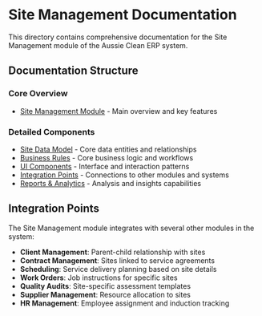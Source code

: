 
# Site Management Documentation

This directory contains comprehensive documentation for the Site Management module of the Aussie Clean ERP system.

## Documentation Structure

### Core Overview
- [Site Management Module](../SITE_MANAGEMENT.md) - Main overview and key features

### Detailed Components
- [Site Data Model](./SITE_DATA_MODEL.md) - Core data entities and relationships
- [Business Rules](./BUSINESS_RULES.md) - Core business logic and workflows
- [UI Components](./UI_COMPONENTS.md) - Interface and interaction patterns
- [Integration Points](./INTEGRATION_POINTS.md) - Connections to other modules and systems
- [Reports & Analytics](./REPORTS_ANALYTICS.md) - Analysis and insights capabilities

## Integration Points
The Site Management module integrates with several other modules in the system:

- **Client Management**: Parent-child relationship with sites
- **Contract Management**: Sites linked to service agreements
- **Scheduling**: Service delivery planning based on site details
- **Work Orders**: Job instructions for specific sites
- **Quality Audits**: Site-specific assessment templates
- **Supplier Management**: Resource allocation to sites
- **HR Management**: Employee assignment and induction tracking
